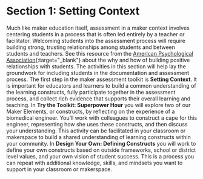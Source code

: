 # Section 1: Setting Context


Much like maker education itself, assessment in a maker context involves centering students in a process that is often led entirely by a teacher or facilitator. Welcoming students into the assessment process will require building strong, trusting relationships among students and between students and teachers. See this resource from the [American Psychological Association](https://www.apa.org/education/k12/relationships){:target="_blank"} about the why and how of building positive relationships with students. The activities in this section will help lay the groundwork for including students in the documentation and assessment process.
The first step in the maker assessment toolkit is **Setting Context**. It is important for educators and learners to build a common understanding of the learning constructs, fully participate together in the assessment process, and collect rich evidence that supports their overall learning and teaching.
In **Try the Toolkit: Superpower Hour** you will explore two of our Maker Elements, or constructs, by reflecting on the experience of a biomedical engineer. You’ll work with colleagues to construct a cape for this engineer, representing how she uses these constructs, and then discuss your understanding. This activity can be facilitated in your classroom or makerspace to build a shared understanding of learning constructs within your community.
In **Design Your Own: Defining Constructs** you will work to define your own constructs based on outside frameworks, school or district level values, and your own vision of student success. This is a process you can repeat with additional knowledge, skills, and mindsets you want to support in your classroom or makerspace.

